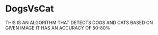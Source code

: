 # DogsVsCat
THIS IS AN ALGORITHM THAT DETECTS DOGS AND CATS BASED ON GIVEN IMAGE
IT HAS AN ACCURACY OF 50-80%
